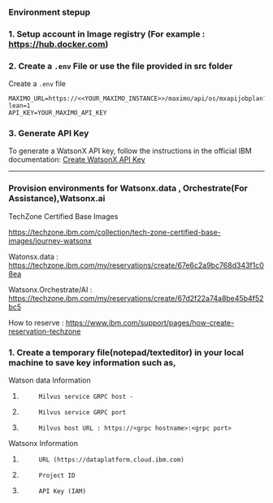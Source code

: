 ### Environment stepup

### 1. Setup account in Image registry (For example : https://hub.docker.com)

### 2. Create a `.env` File or use the file provided in src folder
Create a `.env` file
```
MAXIMO_URL=https://<<YOUR_MAXIMO_INSTANCE>>/maximo/api/os/mxapijobplan?lean=1
API_KEY=YOUR_MAXIMO_API_KEY
```

### 3. Generate API Key
To generate a WatsonX API key, follow the instructions in the official IBM documentation:
[Create WatsonX API Key](https://www.ibm.com/docs/en/masv-and-l/maximo-manage/continuous-delivery?topic=setup-create-watsonx-api-key)

--------------------------------------------------------------------------------------------------------------------------------------
### Provision environments for Watsonx.data , Orchestrate(For Assistance),Watsonx.ai

TechZone Certified Base Images 

https://techzone.ibm.com/collection/tech-zone-certified-base-images/journey-watsonx

Watonsx.data : https://techzone.ibm.com/my/reservations/create/67e6c2a9bc768d343f1c08ea

Watsonx.Orchestrate/AI : https://techzone.ibm.com/my/reservations/create/67d2f22a74a8be45b4f52bc5

How to reserve : https://www.ibm.com/support/pages/how-create-reservation-techzone


### 1. Create a temporary file(notepad/texteditor) in your local machine to save key information such as,

Watson data Information
1.			Milvus service GRPC host - 
2.			Milvus service GRPC port
3.			Milvus host URL : https://<grpc hostname>:<grpc port>


Watsonx Information
1.			URL (https://dataplatform.cloud.ibm.com)
2.			Project ID 
3.			API Key (IAM) 
